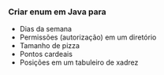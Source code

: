 ### Criar enum em Java para ### 
- Dias da semana
- Permissões (autorização) em um diretório
- Tamanho de pizza
- Pontos cardeais
- Posições em um tabuleiro de xadrez
